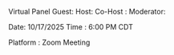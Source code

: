 Virtual Panel
Guest:
Host:
Co-Host :
Moderator:

Date: 10/17/2025
Time : 6:00 PM CDT

Platform : Zoom Meeting

